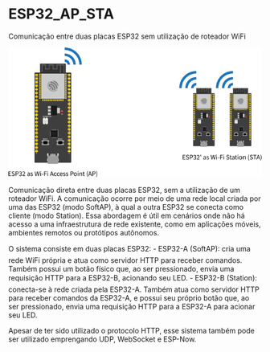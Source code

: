 # ESP32_AP_STA
Comunicação entre duas placas ESP32 sem utilização de roteador WiFi

<img src="wifi_esp32_ap.png" alt="imagem" />

Comunicação direta entre duas placas ESP32, sem a utilização de um roteador WiFi. A comunicação ocorre por meio de uma rede local criada por uma das ESP32 (modo SoftAP), à qual a outra ESP32 se conecta como cliente
(modo Station). Essa abordagem é útil em cenários onde não há acesso a uma infraestrutura de rede existente, como em aplicações móveis, ambientes remotos ou protótipos autônomos.

O sistema consiste em duas placas ESP32:
- ESP32-A (SoftAP): cria uma rede WiFi própria e atua como servidor HTTP para receber comandos. Também possui um botão físico que, ao ser pressionado, envia uma requisição HTTP para a ESP32-B, acionando seu LED.
- ESP32-B (Station): conecta-se à rede criada pela ESP32-A. Também atua como servidor HTTP para receber comandos da ESP32-A, e possui seu próprio botão que, ao ser pressionado, envia uma requisição HTTP para a ESP32-A para acionar seu LED.

Apesar de ter sido utilizado o protocolo HTTP, esse sistema também pode ser utilizado emprengando UDP, WebSocket e ESP-Now.

